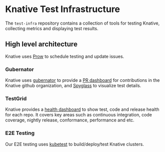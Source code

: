 # Knative Test Infrastructure

The `test-infra` repository contains a collection of tools for testing Knative,
collecting metrics and displaying test results.

## High level architecture

Knative uses [Prow](https://github.com/kubernetes/test-infra/tree/master/prow)
to schedule testing and update issues.

### Gubernator

Knative uses [gubernator](https://github.com/kubernetes/test-infra/tree/master/gubernator)
to provide a [PR dashboard](https://gubernator.knative.dev/pr) for contributions in the
Knative github organization, and [Spyglass](https://github.com/kubernetes/test-infra/tree/master/prow/spyglass)
to visualize test details.

### TestGrid

Knative provides a [health dashboard](https://testgrid.knative.dev/) to show
test, code and release health for each repo. It covers key areas such as
continuous integration, code coverage, nightly release, conformance, performance
and etc.

### E2E Testing

Our E2E testing uses
[kubetest](https://github.com/kubernetes/test-infra/blob/master/kubetest) to
build/deploy/test Knative clusters.
